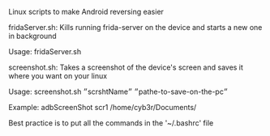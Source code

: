 Linux scripts to make Android reversing easier


fridaServer.sh:
	Kills running frida-server on the device and starts a new one in background

Usage: fridaServer.sh


screenshot.sh:
	Takes a screenshot of the device's screen and saves it where you want on your linux

Usage: screenshot.sh ״scrshtName״ ״pathe-to-save-on-the-pc״

Example: adbScreenShot scr1 /home/cyb3r/Documents/



Best practice is to put all the commands in the '~/.bashrc' file
